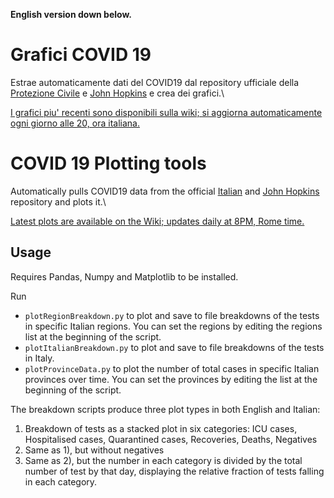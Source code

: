 **English version down below.**

# Grafici COVID 19

Estrae automaticamente dati del COVID19 dal repository ufficiale della [Protezione Civile](https://github.com/pcm-dpc/COVID-19) e [John Hopkins](https://github.com/CSSEGISandData/COVID-19/tree/master/csse_covid_19_data) e crea dei grafici.\

[I grafici piu' recenti sono disponibili sulla wiki; si aggiorna automaticamente ogni giorno alle 20, ora italiana.](https://github.com/simonecid/COVID19_Analysis/wiki)

# COVID 19 Plotting tools

Automatically pulls COVID19 data from the official [Italian](https://github.com/pcm-dpc/COVID-19) and [John Hopkins](https://github.com/CSSEGISandData/COVID-19/tree/master/csse_covid_19_data) repository and plots it.\

[Latest plots are available on the Wiki; updates daily at 8PM, Rome time.](https://github.com/simonecid/COVID19_Analysis/wiki)

## Usage

Requires Pandas, Numpy and Matplotlib to be installed.

Run 

 * ```plotRegionBreakdown.py``` to plot and save to file breakdowns of the tests in specific Italian regions. You can set the regions by editing the regions list at the beginning of the script.
 * ```plotItalianBreakdown.py``` to plot and save to file breakdowns of the tests in Italy.
 * ```plotProvinceData.py``` to plot the number of total cases in specific Italian provinces over time. You can set the provinces by editing the list at the beginning of the script.

The breakdown scripts produce three plot types in both English and Italian:

 1) Breakdown of tests as a stacked plot in six categories: ICU cases, Hospitalised cases, Quarantined cases, Recoveries, Deaths, Negatives
 2) Same as 1), but without negatives
 3) Same as 2), but the number in each category is divided by the total number of test by that day, displaying the relative fraction of tests falling in each category.
